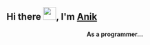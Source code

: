 ## Hi there <img src="https://raw.githubusercontent.com/vatsa287/vatsa287/master/assets/Hi.gif?raw=true" width="30px">, I'm [Anik](https://github.com/AnikRonjon)

<h4 align="center">As a programmer...<h4>

<div align="center">


</div>
